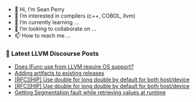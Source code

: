 - 👋 Hi, I’m Sean Perry
- 👀 I’m interested in compilers (c++, COBOL, llvm)
- 🌱 I’m currently learning ...
- 💞️ I’m looking to collaborate on ...
- 📫 How to reach me ...

<!---
s66perry/s66perry is a ✨ special ✨ repository because its `README.md` (this file) appears on your GitHub profile.
You can click the Preview link to take a look at your changes.
--->
### 📕 Latest LLVM Discourse Posts

<!-- DISCOURSE-LLVM:START -->
- [Does IFunc use from LLVM require OS support?](https://discourse.llvm.org/t/does-ifunc-use-from-llvm-require-os-support/67628#post_2)
- [Adding artifacts to existing releases](https://discourse.llvm.org/t/adding-artifacts-to-existing-releases/67296#post_6)
- [[RFC][HIP] Use double for long double by default for both host/device](https://discourse.llvm.org/t/rfc-hip-use-double-for-long-double-by-default-for-both-host-device/67593#post_4)
- [[RFC][HIP] Use double for long double by default for both host/device](https://discourse.llvm.org/t/rfc-hip-use-double-for-long-double-by-default-for-both-host-device/67593#post_3)
- [Getting Segmentation fault while retrieving values at runtime](https://discourse.llvm.org/t/getting-segmentation-fault-while-retrieving-values-at-runtime/67516#post_15)
<!-- DISCOURSE-LLVM:END -->
